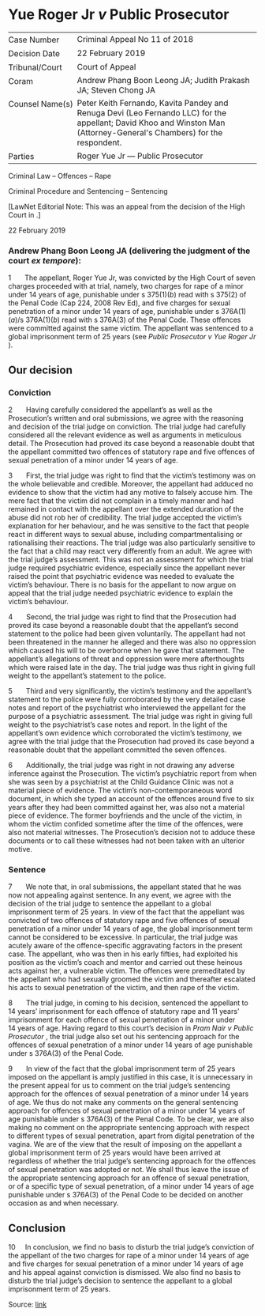 # Yue Roger Jr _v_ Public Prosecutor  

<table id="info-table"><tbody><tr class="info-row"><td class="txt-label" style="padding: 4px 0px; white-space: nowrap" valign="top">Case Number</td><td class="txt-body">Criminal Appeal No 11 of 2018</td></tr><tr class="info-row"><td class="txt-label" style="padding: 4px 0px; white-space: nowrap" valign="top">Decision Date</td><td class="txt-body">22 February 2019</td></tr><tr class="info-row"><td class="txt-label" style="padding: 4px 0px; white-space: nowrap" valign="top">Tribunal/Court</td><td class="txt-body">Court of Appeal</td></tr><tr class="info-row"><td class="txt-label" style="padding: 4px 0px; white-space: nowrap" valign="top">Coram</td><td class="txt-body">Andrew Phang Boon Leong JA; Judith Prakash JA; Steven Chong JA</td></tr><tr class="info-row"><td class="txt-label" style="padding: 4px 0px; white-space: nowrap" valign="top">Counsel Name(s)</td><td class="txt-body">Peter Keith Fernando, Kavita Pandey and Renuga Devi (Leo Fernando LLC) for the appellant; David Khoo and Winston Man (Attorney-General's Chambers) for the respondent.</td></tr><tr class="info-row"><td class="txt-label" style="padding: 4px 0px; white-space: nowrap" valign="top">Parties</td><td class="txt-body">Roger Yue Jr — Public Prosecutor</td></tr></tbody></table>

Criminal Law – Offences – Rape

Criminal Procedure and Sentencing – Sentencing

\[LawNet Editorial Note: This was an appeal from the decision of the High Court in .\]

22 February 2019

### Andrew Phang Boon Leong JA (delivering the judgment of the court _ex tempore_):

1       The appellant, Roger Yue Jr, was convicted by the High Court of seven charges proceeded with at trial, namely, two charges for rape of a minor under 14 years of age, punishable under s 375(1)(_b_) read with s 375(2) of the Penal Code (Cap 224, 2008 Rev Ed), and five charges for sexual penetration of a minor under 14 years of age, punishable under s 376A(1)(_a_)/s 376A(1)(_b_) read with s 376A(3) of the Penal Code. These offences were committed against the same victim. The appellant was sentenced to a global imprisonment term of 25 years (see _Public Prosecutor v Yue Roger Jr_ ).

## Our decision

### Conviction

2       Having carefully considered the appellant’s as well as the Prosecution’s written and oral submissions, we agree with the reasoning and decision of the trial judge on conviction. The trial judge had carefully considered all the relevant evidence as well as arguments in meticulous detail. The Prosecution had proved its case beyond a reasonable doubt that the appellant committed two offences of statutory rape and five offences of sexual penetration of a minor under 14 years of age.

3       First, the trial judge was right to find that the victim’s testimony was on the whole believable and credible. Moreover, the appellant had adduced no evidence to show that the victim had any motive to falsely accuse him. The mere fact that the victim did not complain in a timely manner and had remained in contact with the appellant over the extended duration of the abuse did not rob her of credibility. The trial judge accepted the victim’s explanation for her behaviour, and he was sensitive to the fact that people react in different ways to sexual abuse, including compartmentalising or rationalising their reactions. The trial judge was also particularly sensitive to the fact that a child may react very differently from an adult. We agree with the trial judge’s assessment. This was not an assessment for which the trial judge required psychiatric evidence, especially since the appellant never raised the point that psychiatric evidence was needed to evaluate the victim’s behaviour. There is no basis for the appellant to now argue on appeal that the trial judge needed psychiatric evidence to explain the victim’s behaviour.

4       Second, the trial judge was right to find that the Prosecution had proved its case beyond a reasonable doubt that the appellant’s second statement to the police had been given voluntarily. The appellant had not been threatened in the manner he alleged and there was also no oppression which caused his will to be overborne when he gave that statement. The appellant’s allegations of threat and oppression were mere afterthoughts which were raised late in the day. The trial judge was thus right in giving full weight to the appellant’s statement to the police.

5       Third and very significantly, the victim’s testimony and the appellant’s statement to the police were fully corroborated by the very detailed case notes and report of the psychiatrist who interviewed the appellant for the purpose of a psychiatric assessment. The trial judge was right in giving full weight to the psychiatrist’s case notes and report. In the light of the appellant’s own evidence which corroborated the victim’s testimony, we agree with the trial judge that the Prosecution had proved its case beyond a reasonable doubt that the appellant committed the seven offences.

6       Additionally, the trial judge was right in not drawing any adverse inference against the Prosecution. The victim’s psychiatric report from when she was seen by a psychiatrist at the Child Guidance Clinic was not a material piece of evidence. The victim’s non-contemporaneous word document, in which she typed an account of the offences around five to six years after they had been committed against her, was also not a material piece of evidence. The former boyfriends and the uncle of the victim, in whom the victim confided sometime after the time of the offences, were also not material witnesses. The Prosecution’s decision not to adduce these documents or to call these witnesses had not been taken with an ulterior motive.

### Sentence

7       We note that, in oral submissions, the appellant stated that he was now not appealing against sentence. In any event, we agree with the decision of the trial judge to sentence the appellant to a global imprisonment term of 25 years. In view of the fact that the appellant was convicted of two offences of statutory rape and five offences of sexual penetration of a minor under 14 years of age, the global imprisonment term cannot be considered to be excessive. In particular, the trial judge was acutely aware of the offence-specific aggravating factors in the present case. The appellant, who was then in his early fifties, had exploited his position as the victim’s coach and mentor and carried out these heinous acts against her, a vulnerable victim. The offences were premeditated by the appellant who had sexually groomed the victim and thereafter escalated his acts to sexual penetration of the victim, and then rape of the victim.

8       The trial judge, in coming to his decision, sentenced the appellant to 14 years’ imprisonment for each offence of statutory rape and 11 years’ imprisonment for each offence of sexual penetration of a minor under 14 years of age. Having regard to this court’s decision in _Pram Nair v Public Prosecutor_ , the trial judge also set out his sentencing approach for the offences of sexual penetration of a minor under 14 years of age punishable under s 376A(3) of the Penal Code.

9       In view of the fact that the global imprisonment term of 25 years imposed on the appellant is amply justified in this case, it is unnecessary in the present appeal for us to comment on the trial judge’s sentencing approach for the offences of sexual penetration of a minor under 14 years of age. We thus do not make any comments on the general sentencing approach for offences of sexual penetration of a minor under 14 years of age punishable under s 376A(3) of the Penal Code. To be clear, we are also making no comment on the appropriate sentencing approach with respect to different types of sexual penetration, apart from digital penetration of the vagina. We are of the view that the result of imposing on the appellant a global imprisonment term of 25 years would have been arrived at regardless of whether the trial judge’s sentencing approach for the offences of sexual penetration was adopted or not. We shall thus leave the issue of the appropriate sentencing approach for an offence of sexual penetration, or of a specific type of sexual penetration, of a minor under 14 years of age punishable under s 376A(3) of the Penal Code to be decided on another occasion as and when necessary.

## Conclusion

10     In conclusion, we find no basis to disturb the trial judge’s conviction of the appellant of the two charges for rape of a minor under 14 years of age and five charges for sexual penetration of a minor under 14 years of age and his appeal against conviction is dismissed. We also find no basis to disturb the trial judge’s decision to sentence the appellant to a global imprisonment term of 25 years.


Source: [link](https://www.lawnet.sg:443/lawnet/web/lawnet/free-resources?p_p_id=freeresources_WAR_lawnet3baseportlet&p_p_lifecycle=1&p_p_state=normal&p_p_mode=view&_freeresources_WAR_lawnet3baseportlet_action=openContentPage&_freeresources_WAR_lawnet3baseportlet_docId=%2FJudgment%2F22857-SSP.xml)